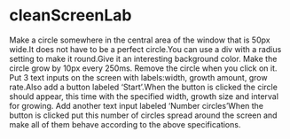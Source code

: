 # cleanScreenLab

Make a circle somewhere in the central area of the window that is 50px wide.It does not have to be a perfect circle.You can use a div with a radius setting to make it round.Give it an interesting background color.
Make the circle grow by 10px every 250ms.
Remove the circle when you click on it.
Put 3 text inputs on the screen with labels:width, growth amount, grow rate.Also add a button labeled ‘Start’.When the button is clicked the circle should appear, this time with the specified width, growth size and interval for growing.
Add another text input labeled ‘Number circles’When the button is clicked put this number of circles spread around the screen and make all of them behave according to the above specifications.
